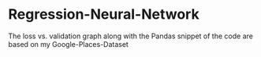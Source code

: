 # Regression-Neural-Network

The loss vs. validation graph along with the Pandas snippet of the code are based on my Google-Places-Dataset
